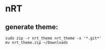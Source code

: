 # nRT

## generate theme:
```
sudo zip -r nrt_theme nrt_theme -x '*.git*'
mv nrt_theme.zip ~/Downloads
```
